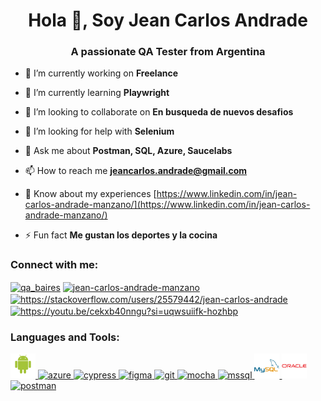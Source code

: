 <h1 align="center">Hola 👋, Soy Jean Carlos Andrade</h1>
<h3 align="center">A passionate QA Tester from Argentina</h3>

- 🔭 I’m currently working on **Freelance**

- 🌱 I’m currently learning **Playwright**

- 👯 I’m looking to collaborate on **En busqueda de nuevos desafios**

- 🤝 I’m looking for help with **Selenium**

- 💬 Ask me about **Postman, SQL, Azure, Saucelabs**

- 📫 How to reach me **jeancarlos.andrade@gmail.com**

- 📄 Know about my experiences [https://www.linkedin.com/in/jean-carlos-andrade-manzano/](https://www.linkedin.com/in/jean-carlos-andrade-manzano/)

- ⚡ Fun fact **Me gustan los deportes y la cocina**

<h3 align="left">Connect with me:</h3>
<p align="left">
<a href="https://twitter.com/qa_baires" target="blank"><img align="center" src="https://raw.githubusercontent.com/rahuldkjain/github-profile-readme-generator/master/src/images/icons/Social/twitter.svg" alt="qa_baires" height="30" width="40" /></a>
<a href="https://linkedin.com/in/jean-carlos-andrade-manzano" target="blank"><img align="center" src="https://raw.githubusercontent.com/rahuldkjain/github-profile-readme-generator/master/src/images/icons/Social/linked-in-alt.svg" alt="jean-carlos-andrade-manzano" height="30" width="40" /></a>
<a href="https://stackoverflow.com/users/https://stackoverflow.com/users/25579442/jean-carlos-andrade" target="blank"><img align="center" src="https://raw.githubusercontent.com/rahuldkjain/github-profile-readme-generator/master/src/images/icons/Social/stack-overflow.svg" alt="https://stackoverflow.com/users/25579442/jean-carlos-andrade" height="30" width="40" /></a>
<a href="https://www.youtube.com/c/https://youtu.be/cekxb40nngu?si=uqwsuiifk-hozhbp" target="blank"><img align="center" src="https://raw.githubusercontent.com/rahuldkjain/github-profile-readme-generator/master/src/images/icons/Social/youtube.svg" alt="https://youtu.be/cekxb40nngu?si=uqwsuiifk-hozhbp" height="30" width="40" /></a>
</p>

<h3 align="left">Languages and Tools:</h3>
<p align="left"> <a href="https://developer.android.com" target="_blank" rel="noreferrer"> <img src="https://raw.githubusercontent.com/devicons/devicon/master/icons/android/android-original-wordmark.svg" alt="android" width="40" height="40"/> </a> <a href="https://azure.microsoft.com/en-in/" target="_blank" rel="noreferrer"> <img src="https://www.vectorlogo.zone/logos/microsoft_azure/microsoft_azure-icon.svg" alt="azure" width="40" height="40"/> </a> <a href="https://www.cypress.io" target="_blank" rel="noreferrer"> <img src="https://raw.githubusercontent.com/simple-icons/simple-icons/6e46ec1fc23b60c8fd0d2f2ff46db82e16dbd75f/icons/cypress.svg" alt="cypress" width="40" height="40"/> </a> <a href="https://www.figma.com/" target="_blank" rel="noreferrer"> <img src="https://www.vectorlogo.zone/logos/figma/figma-icon.svg" alt="figma" width="40" height="40"/> </a> <a href="https://git-scm.com/" target="_blank" rel="noreferrer"> <img src="https://www.vectorlogo.zone/logos/git-scm/git-scm-icon.svg" alt="git" width="40" height="40"/> </a> <a href="https://mochajs.org" target="_blank" rel="noreferrer"> <img src="https://www.vectorlogo.zone/logos/mochajs/mochajs-icon.svg" alt="mocha" width="40" height="40"/> </a> <a href="https://www.microsoft.com/en-us/sql-server" target="_blank" rel="noreferrer"> <img src="https://www.svgrepo.com/show/303229/microsoft-sql-server-logo.svg" alt="mssql" width="40" height="40"/> </a> <a href="https://www.mysql.com/" target="_blank" rel="noreferrer"> <img src="https://raw.githubusercontent.com/devicons/devicon/master/icons/mysql/mysql-original-wordmark.svg" alt="mysql" width="40" height="40"/> </a> <a href="https://www.oracle.com/" target="_blank" rel="noreferrer"> <img src="https://raw.githubusercontent.com/devicons/devicon/master/icons/oracle/oracle-original.svg" alt="oracle" width="40" height="40"/> </a> <a href="https://postman.com" target="_blank" rel="noreferrer"> <img src="https://www.vectorlogo.zone/logos/getpostman/getpostman-icon.svg" alt="postman" width="40" height="40"/> </a> </p>
